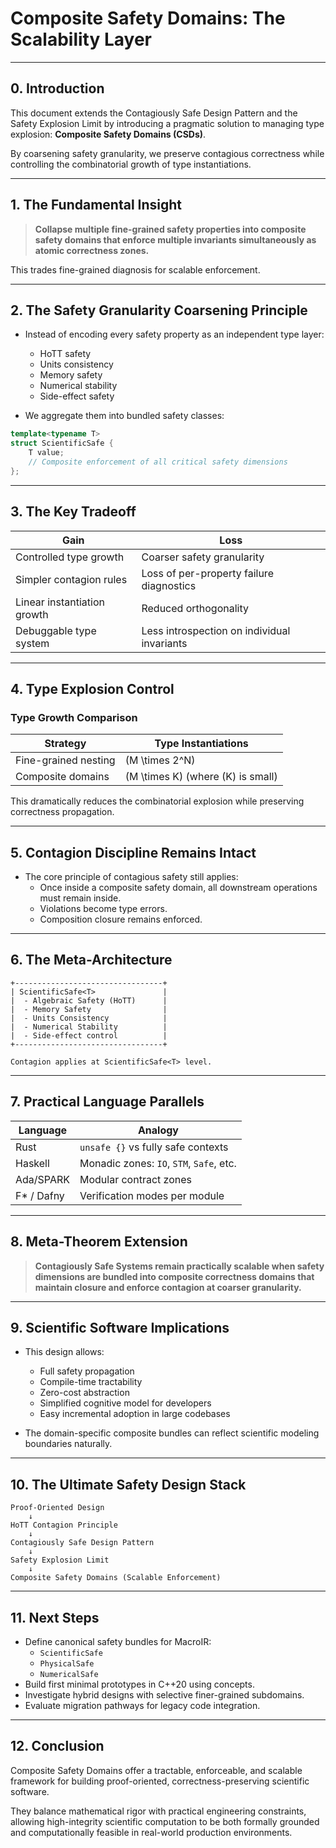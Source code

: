 # Composite Safety Domains: The Scalability Layer

---

## 0. Introduction

This document extends the Contagiously Safe Design Pattern and the Safety Explosion Limit by introducing a pragmatic solution to managing type explosion: **Composite Safety Domains (CSDs)**.

By coarsening safety granularity, we preserve contagious correctness while controlling the combinatorial growth of type instantiations.

---

## 1. The Fundamental Insight

> **Collapse multiple fine-grained safety properties into composite safety domains that enforce multiple invariants simultaneously as atomic correctness zones.**

This trades fine-grained diagnosis for scalable enforcement.

---

## 2. The Safety Granularity Coarsening Principle

- Instead of encoding every safety property as an independent type layer:

  - HoTT safety
  - Units consistency
  - Memory safety
  - Numerical stability
  - Side-effect safety

- We aggregate them into bundled safety classes:

```cpp
template<typename T>
struct ScientificSafe {
    T value;
    // Composite enforcement of all critical safety dimensions
};
```

---

## 3. The Key Tradeoff

| Gain                        | Loss                                        |
| --------------------------- | ------------------------------------------- |
| Controlled type growth      | Coarser safety granularity                  |
| Simpler contagion rules     | Loss of per-property failure diagnostics    |
| Linear instantiation growth | Reduced orthogonality                       |
| Debuggable type system      | Less introspection on individual invariants |

---

## 4. Type Explosion Control

### Type Growth Comparison

| Strategy             | Type Instantiations                   |
| -------------------- | ------------------------------------- |
| Fine-grained nesting | \(M \times 2^N\)                      |
| Composite domains    | \(M \times K\) (where \(K\) is small) |

This dramatically reduces the combinatorial explosion while preserving correctness propagation.

---

## 5. Contagion Discipline Remains Intact

- The core principle of contagious safety still applies:
  - Once inside a composite safety domain, all downstream operations must remain inside.
  - Violations become type errors.
  - Composition closure remains enforced.

---

## 6. The Meta-Architecture

```text
+---------------------------------+
| ScientificSafe<T>               |
|  - Algebraic Safety (HoTT)      |
|  - Memory Safety                |
|  - Units Consistency            |
|  - Numerical Stability          |
|  - Side-effect control          |
+---------------------------------+

Contagion applies at ScientificSafe<T> level.
```

---

## 7. Practical Language Parallels

| Language    | Analogy                                  |
| ----------- | ---------------------------------------- |
| Rust        | `unsafe {}` vs fully safe contexts       |
| Haskell     | Monadic zones: `IO`, `STM`, `Safe`, etc. |
| Ada/SPARK   | Modular contract zones                   |
| F\* / Dafny | Verification modes per module            |

---

## 8. Meta-Theorem Extension

> **Contagiously Safe Systems remain practically scalable when safety dimensions are bundled into composite correctness domains that maintain closure and enforce contagion at coarser granularity.**

---

## 9. Scientific Software Implications

- This design allows:

  - Full safety propagation
  - Compile-time tractability
  - Zero-cost abstraction
  - Simplified cognitive model for developers
  - Easy incremental adoption in large codebases

- The domain-specific composite bundles can reflect scientific modeling boundaries naturally.

---

## 10. The Ultimate Safety Design Stack

```text
Proof-Oriented Design
    ↓
HoTT Contagion Principle
    ↓
Contagiously Safe Design Pattern
    ↓
Safety Explosion Limit
    ↓
Composite Safety Domains (Scalable Enforcement)
```

---

## 11. Next Steps

- Define canonical safety bundles for MacroIR:
  - `ScientificSafe`
  - `PhysicalSafe`
  - `NumericalSafe`
- Build first minimal prototypes in C++20 using concepts.
- Investigate hybrid designs with selective finer-grained subdomains.
- Evaluate migration pathways for legacy code integration.

---

## 12. Conclusion

Composite Safety Domains offer a tractable, enforceable, and scalable framework for building proof-oriented, correctness-preserving scientific software.

They balance mathematical rigor with practical engineering constraints, allowing high-integrity scientific computation to be both formally grounded and computationally feasible in real-world production environments.

